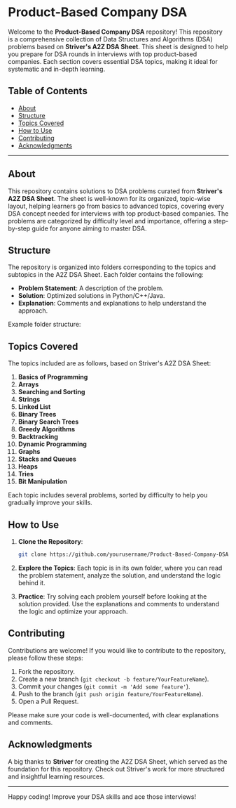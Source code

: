 # Product-Based Company DSA

Welcome to the **Product-Based Company DSA** repository! This repository is a comprehensive collection of Data Structures and Algorithms (DSA) problems based on **Striver's A2Z DSA Sheet**. This sheet is designed to help you prepare for DSA rounds in interviews with top product-based companies. Each section covers essential DSA topics, making it ideal for systematic and in-depth learning.

## Table of Contents

- [About](#about)
- [Structure](#structure)
- [Topics Covered](#topics-covered)
- [How to Use](#how-to-use)
- [Contributing](#contributing)
- [Acknowledgments](#acknowledgments)

---

## About

This repository contains solutions to DSA problems curated from **Striver's A2Z DSA Sheet**. The sheet is well-known for its organized, topic-wise layout, helping learners go from basics to advanced topics, covering every DSA concept needed for interviews with top product-based companies. The problems are categorized by difficulty level and importance, offering a step-by-step guide for anyone aiming to master DSA.

## Structure

The repository is organized into folders corresponding to the topics and subtopics in the A2Z DSA Sheet. Each folder contains the following:

- **Problem Statement**: A description of the problem.
- **Solution**: Optimized solutions in Python/C++/Java.
- **Explanation**: Comments and explanations to help understand the approach.
  
Example folder structure:


## Topics Covered

The topics included are as follows, based on Striver's A2Z DSA Sheet:

1. **Basics of Programming**
2. **Arrays**
3. **Searching and Sorting**
4. **Strings**
5. **Linked List**
6. **Binary Trees**
7. **Binary Search Trees**
8. **Greedy Algorithms**
9. **Backtracking**
10. **Dynamic Programming**
11. **Graphs**
12. **Stacks and Queues**
13. **Heaps**
14. **Tries**
15. **Bit Manipulation**

Each topic includes several problems, sorted by difficulty to help you gradually improve your skills.

## How to Use

1. **Clone the Repository**:
    ```bash
    git clone https://github.com/yourusername/Product-Based-Company-DSA.git
    ```
  
2. **Explore the Topics**:
   Each topic is in its own folder, where you can read the problem statement, analyze the solution, and understand the logic behind it.

3. **Practice**:
   Try solving each problem yourself before looking at the solution provided. Use the explanations and comments to understand the logic and optimize your approach.

## Contributing

Contributions are welcome! If you would like to contribute to the repository, please follow these steps:

1. Fork the repository.
2. Create a new branch (`git checkout -b feature/YourFeatureName`).
3. Commit your changes (`git commit -m 'Add some feature'`).
4. Push to the branch (`git push origin feature/YourFeatureName`).
5. Open a Pull Request.

Please make sure your code is well-documented, with clear explanations and comments.

## Acknowledgments

A big thanks to **Striver** for creating the A2Z DSA Sheet, which served as the foundation for this repository. Check out Striver's work for more structured and insightful learning resources.

---

Happy coding! Improve your DSA skills and ace those interviews!
